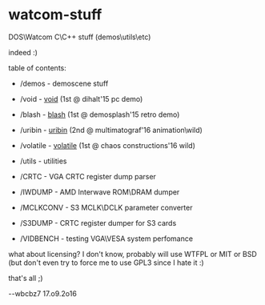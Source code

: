 # watcom-stuff
DOS\Watcom C\C++ stuff (demos\utils\etc)

indeed :)

table of contents:

* /demos - demoscene stuff
 * /void - [void](http://www.pouet.net/prod.php?which=65949) (1st @ dihalt'15 pc demo)
 * /blash - [blash](http://www.pouet.net/prod.php?which=66580) (1st @ demosplash'15 retro demo)
 * /uribin - [uribin](http://www.pouet.net/prod.php?which=67275) (2nd @ multimatograf'16 animation\wild)
 * /volatile - [volatile](http://www.pouet.net/prod.php?which=67275) (1st @ chaos constructions'16 wild)
 
* /utils - utilities
 * /CRTC - VGA CRTC register dump parser
 * /IWDUMP - AMD Interwave ROM\DRAM dumper
 * /MCLKCONV - S3 MCLK\DCLK parameter converter
 * /S3DUMP - CRTC register dumper for S3 cards
 * /VIDBENCH - testing VGA\VESA system perfomance

what about licensing? I don't know, probably will use WTFPL or MIT or BSD (but don't even try to force me to use GPL3 since I hate it :)

that's all ;)

--wbcbz7 17.o9.2o16
